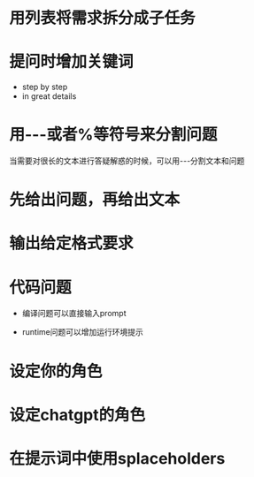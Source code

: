 # 用列表将需求拆分成子任务

# 提问时增加关键词

- step by step
- in great details

# 用---或者%等符号来分割问题

当需要对很长的文本进行答疑解惑的时候，可以用---分割文本和问题

# 先给出问题，再给出文本

# 输出给定格式要求

# 代码问题

- 编译问题可以直接输入prompt

- runtime问题可以增加运行环境提示

# 设定你的角色

# 设定chatgpt的角色

# 在提示词中使用splaceholders
